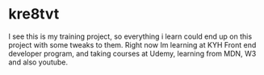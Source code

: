 # kre8tvt

I see this is my training project, so everything i learn could end up on this project with some tweaks to them. 
Right now Im learning at KYH Front end developer program, and taking courses at Udemy, learning from MDN, W3 and also youtube. 

